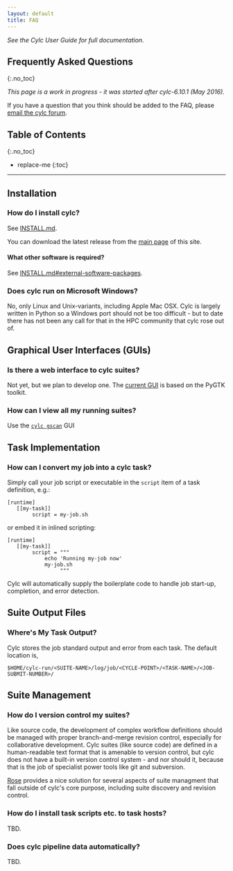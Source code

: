 ```yaml
---
layout: default
title: FAQ
---
```


*See the Cylc User Guide for full documentation.*

## Frequently Asked Questions
{:.no_toc}

*This page is a work in progress - it was started after cylc-6.10.1 (May 2016).*

If you have a question that you think should be added to the FAQ,
please [email the cylc forum](mailto:cylc@google-groups.com).

## Table of Contents
{:.no_toc}

* replace-me
{:toc}

---

## Installation

### How do I install cylc?

See [INSTALL.md]({{site.github.repository_url}}/blob/master/INSTALL.md).

You can download the latest release from the [main page](./index.html) of this site.

#### What other software is required?

See [INSTALL.md#external-software-packages]({{site.github.repository_url}}/blob/master/INSTALL.md#external-software-packages).

### Does cylc run on Microsoft Windows?

No, only Linux and Unix-variants, including Apple Mac OSX.  Cylc is largely
written in Python so a Windows port should not be too difficult - but to date
there has not been any call for that in the HPC community that cylc rose out
of.

## Graphical User Interfaces (GUIs)

### Is there a web interface to cylc suites?

Not yet, but we plan to develop one.  The [current GUI](./screenshots.html) is based
on the PyGTK toolkit.

### How can I view all my running suites?

Use the [`cylc gscan`](screenshots/gscan.png) GUI

## Task Implementation

### How can I convert my job into a cylc task?

Simply call your job script or executable in the `script` item of a task definition, e.g.:

    [runtime]
       [[my-task]]
            script = my-job.sh

or embed it in inlined scripting:

    [runtime]
       [[my-task]]
            script = """
                echo 'Running my-job now'
                my-job.sh
                     """

Cylc will automatically supply the boilerplate code to handle job start-up,
completion, and error detection.

## Suite Output Files

### Where's My Task Output?

Cylc stores the job standard output and error from each task. The default location is,

    $HOME/cylc-run/<SUITE-NAME>/log/job/<CYCLE-POINT>/<TASK-NAME>/<JOB-SUBMIT-NUMBER>/

## Suite Management

### How do I version control my suites?

Like source code, the development of complex workflow definitions should be
managed with proper branch-and-merge revision control, especially for
collaborative development.  Cylc suites (like source code) are defined in a
human-readable text format that is amenable to version control, but cylc does
not have a built-in version control system - and nor should it, because that is
the job of specialist power tools like git and subversion.

[Rose](https://github.com/metomi/rose) provides a nice solution for several
aspects of suite managment that fall outside of cylc's core purpose, including
suite discovery and revision control.

### How do I install task scripts etc. to task hosts?

TBD.

### Does cylc pipeline data automatically?

TBD.
